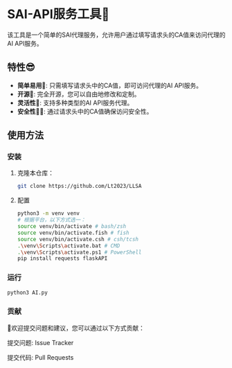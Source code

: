 # SAI-API服务工具🤖

该工具是一个简单的SAI代理服务，允许用户通过填写请求头的CA值来访问代理的AI API服务。

## 特性😎

- **简单易用🐨**: 只需填写请求头中的CA值，即可访问代理的AI API服务。
- **开源🤩**: 完全开源，您可以自由地修改和定制。
- **灵活性🫥**: 支持多种类型的AI API服务代理。
- **安全性😶‍🌫️**: 通过请求头中的CA值确保访问安全性。

## 使用方法

### 安装

1. 克隆本仓库：

   ```bash
   git clone https://github.com/Lt2023/LLSA
   ```

2. 配置

   ```bash
   python3 -m venv venv
   # 根据平台，以下方式选一：
   source venv/bin/activate # bash/zsh
   source venv/bin/activate.fish # fish
   source venv/bin/activate.csh # csh/tcsh
   .\venv\Scripts\activate.bat # CMD
   .\venv\Scripts\activate.ps1 # PowerShell
   pip install requests flaskAPI
   ```

### 运行

``` bash
python3 AI.py
```

### 贡献

🤩欢迎提交问题和建议，您可以通过以下方式贡献：

提交问题: Issue Tracker

提交代码: Pull Requests

